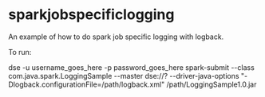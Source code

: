 # sparkjobspecificlogging
An example of how to do spark job specific logging with logback.

To run:

dse -u username_goes_here -p password_goes_here spark-submit --class com.java.spark.LoggingSample --master dse://? --driver-java-options "-Dlogback.configurationFile=/path/logback.xml" /path/LoggingSample1.0.jar
